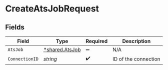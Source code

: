 # CreateAtsJobRequest


## Fields

| Field                                           | Type                                            | Required                                        | Description                                     |
| ----------------------------------------------- | ----------------------------------------------- | ----------------------------------------------- | ----------------------------------------------- |
| `AtsJob`                                        | [*shared.AtsJob](../../models/shared/atsjob.md) | :heavy_minus_sign:                              | N/A                                             |
| `ConnectionID`                                  | *string*                                        | :heavy_check_mark:                              | ID of the connection                            |